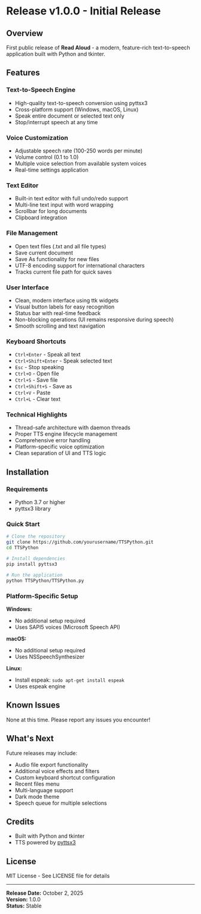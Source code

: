# Release v1.0.0 - Initial Release

## Overview

First public release of **Read Aloud** - a modern, feature-rich text-to-speech application built with Python and tkinter.

## Features

### Text-to-Speech Engine
- High-quality text-to-speech conversion using pyttsx3
- Cross-platform support (Windows, macOS, Linux)
- Speak entire document or selected text only
- Stop/interrupt speech at any time

### Voice Customization
- Adjustable speech rate (100-250 words per minute)
- Volume control (0.1 to 1.0)
- Multiple voice selection from available system voices
- Real-time settings application

### Text Editor
- Built-in text editor with full undo/redo support
- Multi-line text input with word wrapping
- Scrollbar for long documents
- Clipboard integration

### File Management
- Open text files (.txt and all file types)
- Save current document
- Save As functionality for new files
- UTF-8 encoding support for international characters
- Tracks current file path for quick saves

### User Interface
- Clean, modern interface using ttk widgets
- Visual button labels for easy recognition
- Status bar with real-time feedback
- Non-blocking operations (UI remains responsive during speech)
- Smooth scrolling and text navigation

### Keyboard Shortcuts
- `Ctrl+Enter` - Speak all text
- `Ctrl+Shift+Enter` - Speak selected text
- `Esc` - Stop speaking
- `Ctrl+O` - Open file
- `Ctrl+S` - Save file
- `Ctrl+Shift+S` - Save as
- `Ctrl+V` - Paste
- `Ctrl+L` - Clear text

### Technical Highlights
- Thread-safe architecture with daemon threads
- Proper TTS engine lifecycle management
- Comprehensive error handling
- Platform-specific voice optimization
- Clean separation of UI and TTS logic

## Installation

### Requirements
- Python 3.7 or higher
- pyttsx3 library

### Quick Start
```bash
# Clone the repository
git clone https://github.com/yourusername/TTSPython.git
cd TTSPython

# Install dependencies
pip install pyttsx3

# Run the application
python TTSPython/TTSPython.py
```

### Platform-Specific Setup

**Windows:**
- No additional setup required
- Uses SAPI5 voices (Microsoft Speech API)

**macOS:**
- No additional setup required
- Uses NSSpeechSynthesizer

**Linux:**
- Install espeak: `sudo apt-get install espeak`
- Uses espeak engine

## Known Issues

None at this time. Please report any issues you encounter!

## What's Next

Future releases may include:
- Audio file export functionality
- Additional voice effects and filters
- Custom keyboard shortcut configuration
- Recent files menu
- Multi-language support
- Dark mode theme
- Speech queue for multiple selections

## Credits

- Built with Python and tkinter
- TTS powered by [pyttsx3](https://github.com/nateshmbhat/pyttsx3)

## License

MIT License - See LICENSE file for details

---

**Release Date:** October 2, 2025  
**Version:** 1.0.0  
**Status:** Stable

